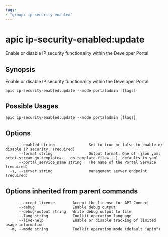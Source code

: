 ```yaml
---
tags:
- "group: ip-security-enabled"
---
```

# apic ip-security-enabled:update

Enable or disable IP security functionality within the Developer Portal

## Synopsis

Enable or disable IP security functionality within the Developer Portal

```
apic ip-security-enabled:update --mode portaladmin [flags]
```

## Possible Usages

```
apic ip-security-enabled:update --mode portaladmin [flags]
```

## Options

```
      --enabled string               Set to true or false to enable or disable IP security. (required)
      --format string                Output format. One of [json yaml octet-stream go-template=... go-template-file=...], defaults to yaml.
      --portal_service_name string   The name of the Portal Service (required)
  -s, --server string                management server endpoint (required)
```

## Options inherited from parent commands

```
      --accept-license        Accept the license for API Connect
      --debug                 Enable debug output
      --debug-output string   Write debug output to file
      --lang string           Toolkit operation language
      --live-help             Enable or disable tracking of limited usage information
  -m, --mode string           Toolkit operation mode (default "apim")
```
